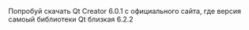 Попробуй скачать Qt Creator 6.0.1 с официального сайта, где версия самоый библиотеки Qt  близкая 6.2.2


